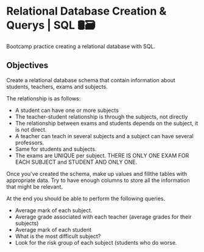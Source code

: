 # Relational Database Creation & Querys | SQL 🛢🗃️
Bootcamp practice creating a relational database with SQL.

## Objectives

Create a relational database schema that contain information about students, teachers, exams and subjects.

The relationship is as follows:
- A student can have one or more subjects
- The teacher-student relationship is through the subjects, not directly
- The relationship between exams and students depends on the subject, it is not direct.
- A teacher can teach in several subjects and a subject can have several professors.
- Same for students and subjects.
- The exams are UNIQUE per subject. THERE IS ONLY ONE EXAM FOR EACH SUBJECT and STUDENT AND ONLY ONE.


Once you've created the schema, make up values ​​and fillthe tables with appropriate data.
Try to have enough columns to store all the information that might be relevant.

At the end you should be able to perform the following queries.

- Average mark of each subject.
- Average grade associated with each teacher (average grades for their subjects)
- Average mark of each student
- What is the most difficult subject?
- Look for the risk group of each subject (students who do worse.
